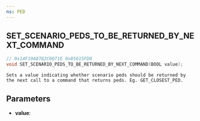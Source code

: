 ```yaml
---
ns: PED
---
```

## SET_SCENARIO_PEDS_TO_BE_RETURNED_BY_NEXT_COMMAND

```c
// 0x14F19A8782C8071E 0x85615FD0
void SET_SCENARIO_PEDS_TO_BE_RETURNED_BY_NEXT_COMMAND(BOOL value);
```

```
Sets a value indicating whether scenario peds should be returned by the next call to a command that returns peds. Eg. GET_CLOSEST_PED.  
```

## Parameters
* **value**: 

